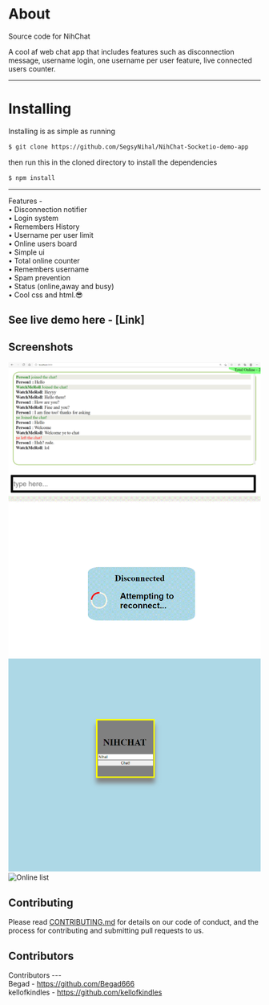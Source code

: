 # About

Source code for NihChat

A cool af web chat app that includes features such as disconnection message, username login, one username per user feature, live connected users counter.

---

# Installing

Installing is as simple as running

```bash
$ git clone https://github.com/SegsyNihal/NihChat-Socketio-demo-app
```

then run this in the cloned directory to install the dependencies

```bash
$ npm install
```

---

Features - <br>
• Disconnection notifier <br>
• Login system<br>
• Remembers History<br>
• Username per user limit<br>
• Online users board<br>
• Simple ui<br>
• Total online counter <br>
• Remembers username<br>
• Spam prevention <br>
• Status (online,away and busy) <br>
• Cool css and html.😎<br>

## See live demo here - [Link]

## Screenshots

![Chat page](./imgs/NihChat.png)
![Disconnection message](./imgs/NihChat-DC-mes.gif)
![Login page](./imgs/NihChat-login.png)
![Online list](./imgs/online-list.png)

## Contributing

Please read [CONTRIBUTING.md](./CONTRIBUTING.md) for details on our code of conduct, and the process for contributing and submitting pull requests to us.

## Contributors

Contributors ---<br>
Begad - https://github.com/Begad666 <br>
kellofkindles - https://github.com/kellofkindles <br>
